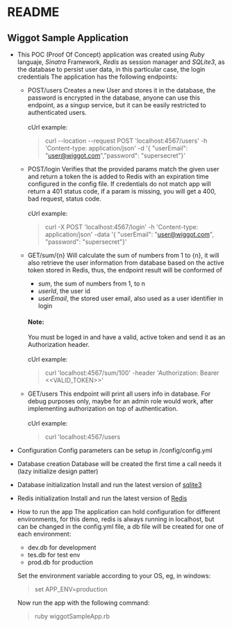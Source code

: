 # README

## Wiggot Sample Application

* This POC (Proof Of Concept) application was created using *Ruby* languaje, *Sinatra* Framework, *Redis* as session manager and *SQLite3*, as the database to persist user data, in this particular case, the login credentials
The application has the following endpoints:

  * POST/users
Creates a new User and stores it in the database, the password is encrypted in the database, anyone can use this endpoint, as a singup service, but it can be easily restricted to authenticated users.
    <br></br>cUrl example:
    > curl --location --request POST 'localhost:4567/users' -h 'Content-type: application/json' -d '{ "userEmail": "user@wiggot.com","password": "supersecret"}'

  * POST/login
 Verifies that the provided params match the given user and return a token the is added to Redis with an expiration time configured in the config file.
 If credentials do not match app will return a 401 status code, if a param is missing, you will get a 400, bad request, status code.
    <br></br>cUrl example:
    > curl -X POST 'localhost:4567/login' -h 'Content-type: application/json' -data '{ "userEmail": "user@wiggot.com", "password": "supersecret"}'

  * GET/sum/{n}
 Will calculate the sum of numbers from 1 to {n}, it will also retrieve the user information from database based on the active token stored in Redis, thus, the endpoint result will be conformed of
    * *sum*, the sum of numbers from 1, to n
    * *userId*, the user id
    * *userEmail*, the stored user email, also used as a user identifier in login

    #### Note:
    You must be loged in and have a valid, active token and send it as an Authorization header.
    <br></br>cUrl example:
    > curl 'localhost:4567/sum/100' -header 'Authorization: Bearer <<VALID_TOKEN>>'

  * GET/users
 This endpoint will print all users info in database.
For debug purposes only, maybe for an admin role would work, after implementing authorization on top of authentication.
    <br></br>cUrl example:
    > curl 'localhost:4567/users


* Configuration
Config parameters can be setup in /config/config.yml

* Database creation
Database will be created the first time a call needs it (lazy initialize design patter)

* Database initialization
Install and run the latest version of [sqlite3](https://www.sqlite.org/)

* Redis initialization
Install and run the latest version of [Redis](https://redis.io/)

* How to run the app
The application can hold configuration for different environments, for this demo, redis is always running in localhost, but can be changed in the config.yml file, a db file will be created for one of each environment:
  * dev.db for development
  * tes.db for test env
  * prod.db for production

  Set the environment variable according to your OS, eg, in windows:
  > set APP_ENV=production

  Now run the app with the following command:
  >ruby wiggotSampleApp.rb
